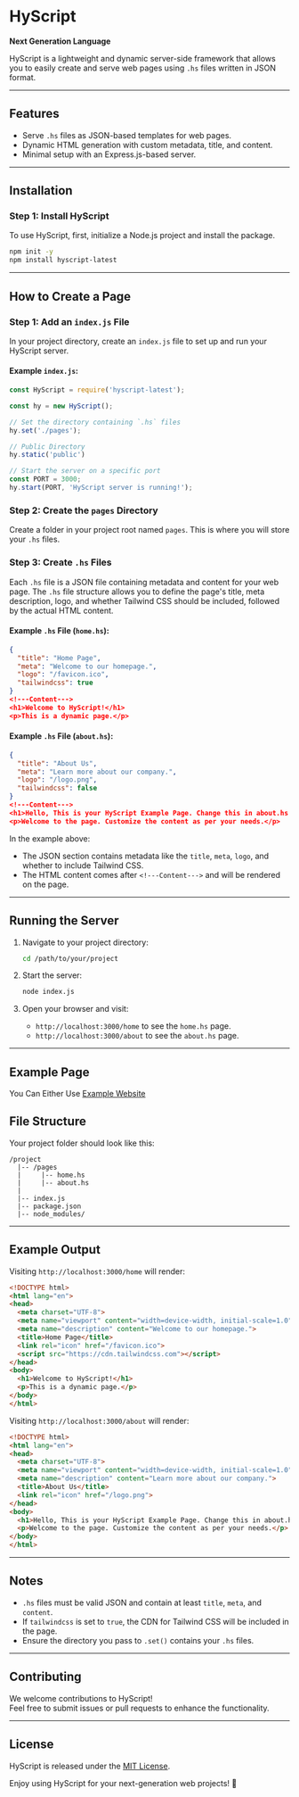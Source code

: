 # HyScript  
**Next Generation Language**  

HyScript is a lightweight and dynamic server-side framework that allows you to easily create and serve web pages using `.hs` files written in JSON format.  

---

## Features  
- Serve `.hs` files as JSON-based templates for web pages.  
- Dynamic HTML generation with custom metadata, title, and content.  
- Minimal setup with an Express.js-based server.  

---

## Installation  

### Step 1: Install HyScript  
To use HyScript, first, initialize a Node.js project and install the package.  

```bash  
npm init -y  
npm install hyscript-latest
```  

---

## How to Create a Page  

### Step 1: Add an `index.js` File  
In your project directory, create an `index.js` file to set up and run your HyScript server.  

#### Example `index.js`:
```javascript  
const HyScript = require('hyscript-latest');  

const hy = new HyScript();  

// Set the directory containing `.hs` files  
hy.set('./pages');  

// Public Directory 
hy.static('public')

// Start the server on a specific port  
const PORT = 3000;  
hy.start(PORT, 'HyScript server is running!');  
```  

### Step 2: Create the `pages` Directory  
Create a folder in your project root named `pages`. This is where you will store your `.hs` files.  

### Step 3: Create `.hs` Files  
Each `.hs` file is a JSON file containing metadata and content for your web page. The `.hs` file structure allows you to define the page's title, meta description, logo, and whether Tailwind CSS should be included, followed by the actual HTML content.

#### Example `.hs` File (`home.hs`):

```json
{
  "title": "Home Page",
  "meta": "Welcome to our homepage.",
  "logo": "/favicon.ico",
  "tailwindcss": true
}
<!---Content--->
<h1>Welcome to HyScript!</h1>
<p>This is a dynamic page.</p>
```

#### Example `.hs` File (`about.hs`):

```json
{
  "title": "About Us",
  "meta": "Learn more about our company.",
  "logo": "/logo.png",
  "tailwindcss": false
}
<!---Content--->
<h1>Hello, This is your HyScript Example Page. Change this in about.hs!</h1>
<p>Welcome to the page. Customize the content as per your needs.</p>
```

In the example above:
- The JSON section contains metadata like the `title`, `meta`, `logo`, and whether to include Tailwind CSS.
- The HTML content comes after `<!---Content--->` and will be rendered on the page.

---

## Running the Server  

1. Navigate to your project directory:  
   ```bash  
   cd /path/to/your/project  
   ```  

2. Start the server:  
   ```bash  
   node index.js  
   ```  

3. Open your browser and visit:  
   - `http://localhost:3000/home` to see the `home.hs` page.  
   - `http://localhost:3000/about` to see the `about.hs` page.  

---

## Example Page

You Can Either Use [Example Website](https://github.com/hydren-dev/Example-HyScript) 

## File Structure  

Your project folder should look like this:  

```
/project
  |-- /pages
  |     |-- home.hs
  |     |-- about.hs
  |
  |-- index.js
  |-- package.json
  |-- node_modules/
```  

---

## Example Output  

Visiting `http://localhost:3000/home` will render:  

```html  
<!DOCTYPE html>  
<html lang="en">  
<head>  
  <meta charset="UTF-8">  
  <meta name="viewport" content="width=device-width, initial-scale=1.0">  
  <meta name="description" content="Welcome to our homepage.">  
  <title>Home Page</title>  
  <link rel="icon" href="/favicon.ico">  
  <script src="https://cdn.tailwindcss.com"></script>  
</head>  
<body>  
  <h1>Welcome to HyScript!</h1>  
  <p>This is a dynamic page.</p>  
</body>  
</html>  
```  

Visiting `http://localhost:3000/about` will render:

```html  
<!DOCTYPE html>  
<html lang="en">  
<head>  
  <meta charset="UTF-8">  
  <meta name="viewport" content="width=device-width, initial-scale=1.0">  
  <meta name="description" content="Learn more about our company.">  
  <title>About Us</title>  
  <link rel="icon" href="/logo.png">  
</head>  
<body>  
  <h1>Hello, This is your HyScript Example Page. Change this in about.hs!</h1>  
  <p>Welcome to the page. Customize the content as per your needs.</p>  
</body>  
</html>  
```  

---

## Notes  
- `.hs` files must be valid JSON and contain at least `title`, `meta`, and `content`.  
- If `tailwindcss` is set to `true`, the CDN for Tailwind CSS will be included in the page.  
- Ensure the directory you pass to `.set()` contains your `.hs` files.  

---

## Contributing  
We welcome contributions to HyScript!  
Feel free to submit issues or pull requests to enhance the functionality.  

---

## License  
HyScript is released under the [MIT License](LICENSE).  

Enjoy using HyScript for your next-generation web projects! 🚀  